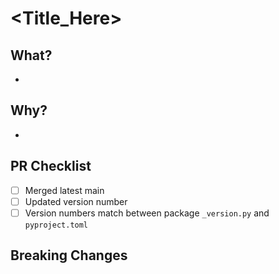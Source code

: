 # <Title_Here>
## What?
-
## Why?
-
## PR Checklist
- [ ] Merged latest main
- [ ] Updated version number
- [ ] Version numbers match between package `_version.py` and `pyproject.toml`
## Breaking Changes
